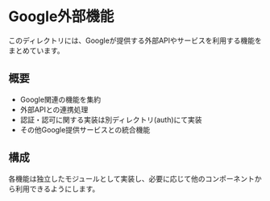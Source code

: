 # Google外部機能

このディレクトリには、Googleが提供する外部APIやサービスを利用する機能をまとめています。

## 概要

- Google関連の機能を集約
- 外部APIとの連携処理
- 認証・認可に関する実装は別ディレクトリ(auth)にて実装
- その他Google提供サービスとの統合機能

## 構成

各機能は独立したモジュールとして実装し、必要に応じて他のコンポーネントから利用できるようにします。
